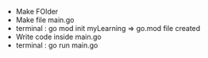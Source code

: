 - Make FOlder
- Make file main.go
- terminal : go mod init myLearning => go.mod file created
- Write code inside main.go
- terminal : go run main.go